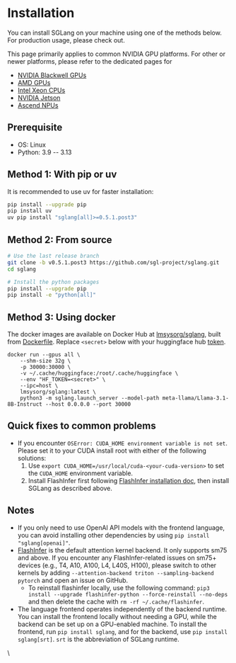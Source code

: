 # Installation

You can install SGLang on your machine using one of the methods below. For production usage, please check out.

This page primarily applies to common NVIDIA GPU platforms. For other or newer platforms, please refer to the dedicated pages for&#x20;

* [NVIDIA Blackwell GPUs](hardware-specific-guide/nvidia-blackwell-gpus.md)
* [AMD GPUs](hardware-specific-guide/amd-gpus.md)
* [Intel Xeon CPUs](hardware-specific-guide/intel-xeon-cpus.md)
* [NVIDIA Jetson](hardware-specific-guide/nvidia-jetson.md)
* [Ascend NPUs](hardware-specific-guide/ascend-npus.md)

## Prerequisite

* OS: Linux
* Python: 3.9 -- 3.13

## Method 1: With pip or uv

It is recommended to use uv for faster installation:

```bash
pip install --upgrade pip
pip install uv
uv pip install "sglang[all]>=0.5.1.post3"
```

## Method 2: From source

```bash
# Use the last release branch
git clone -b v0.5.1.post3 https://github.com/sgl-project/sglang.git
cd sglang

# Install the python packages
pip install --upgrade pip
pip install -e "python[all]"
```

## Method 3: Using docker

The docker images are available on Docker Hub at [lmsysorg/sglang](https://hub.docker.com/r/lmsysorg/sglang/tags), built from [Dockerfile](https://github.com/sgl-project/sglang/tree/main/docker). Replace `<secret>` below with your huggingface hub [token](https://huggingface.co/docs/hub/en/security-tokens).

```
docker run --gpus all \
    --shm-size 32g \
    -p 30000:30000 \
    -v ~/.cache/huggingface:/root/.cache/huggingface \
    --env "HF_TOKEN=<secret>" \
    --ipc=host \
    lmsysorg/sglang:latest \
    python3 -m sglang.launch_server --model-path meta-llama/Llama-3.1-8B-Instruct --host 0.0.0.0 --port 30000
```

## **Quick fixes to common problems**

* If you encounter `OSError: CUDA_HOME environment variable is not set`. Please set it to your CUDA install root with either of the following solutions:
  1. Use `export CUDA_HOME=/usr/local/cuda-<your-cuda-version>` to set the `CUDA_HOME` environment variable.
  2. Install FlashInfer first following [FlashInfer installation doc](https://docs.flashinfer.ai/installation.html), then install SGLang as described above.

## Notes

* If you only need to use OpenAI API models with the frontend language, you can avoid installing other dependencies by using `pip install "sglang[openai]"`.
* [FlashInfer](https://github.com/flashinfer-ai/flashinfer) is the default attention kernel backend. It only supports sm75 and above. If you encounter any FlashInfer-related issues on sm75+ devices (e.g., T4, A10, A100, L4, L40S, H100), please switch to other kernels by adding `--attention-backend triton --sampling-backend pytorch` and open an issue on GitHub.
  * To reinstall flashinfer locally, use the following command: `pip3 install --upgrade flashinfer-python --force-reinstall --no-deps` and then delete the cache with `rm -rf ~/.cache/flashinfer`.
* The language frontend operates independently of the backend runtime. You can install the frontend locally without needing a GPU, while the backend can be set up on a GPU-enabled machine. To install the frontend, run `pip install sglang`, and for the backend, use `pip install sglang[srt]`. `srt` is the abbreviation of SGLang runtime.





\
